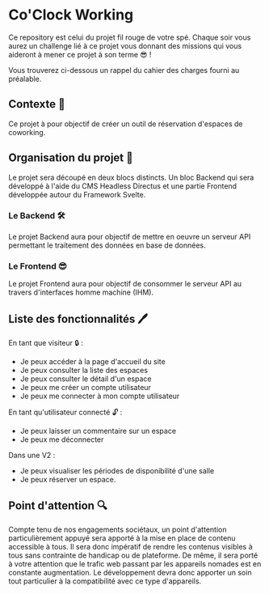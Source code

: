 # Co'Clock Working

Ce repository est celui du projet fil rouge de votre spé. Chaque soir vous aurez un challenge lié à ce projet vous donnant des missions qui vous aideront à mener ce projet à son terme 😎 !

Vous trouverez ci-dessous un rappel du cahier des charges fourni au préalable.

## Contexte 📖

Ce projet à pour objectif de créer un outil de réservation d'espaces de coworking.

## Organisation du projet 🔄️

Le projet sera découpé en deux blocs distincts. Un bloc Backend qui sera développé à l'aide du CMS Headless Directus et une partie Frontend développée autour du Framework Svelte.

### Le Backend 🛠️

Le projet Backend aura pour objectif de mettre en oeuvre un serveur API permettant le traitement des données en base de données.

### Le Frontend 😎

Le projet Frontend aura pour objectif de consommer le serveur API au travers d'interfaces homme machine (IHM).

## Liste des fonctionnalités 🖊️

En tant que visiteur :lock: :

- Je peux accéder à la page d'accueil du site
- Je peux consulter la liste des espaces
- Je peux consulter le détail d'un espace
- Je peux me créer un compte utilisateur
- Je peux me connecter à mon compte utilisateur

En tant qu'utilisateur connecté :unlock: :

- Je peux laisser un commentaire sur un espace
- Je peux me déconnecter

Dans une V2 :

- Je peux visualiser les périodes de disponibilité d'une salle
- Je peux réserver un espace.

## Point d'attention 🔍

Compte tenu de nos engagements sociétaux, un point d'attention particulièrement appuyé sera apporté à la mise en place de contenu accessible à tous. Il sera donc impératif de rendre les contenus visibles à tous sans contrainte de handicap ou de plateforme. De même, il sera porté à votre attention que le trafic web passant par les appareils nomades est en constante augmentation. Le développement devra donc apporter un soin tout particulier à la compatibilité avec ce type d'appareils.
